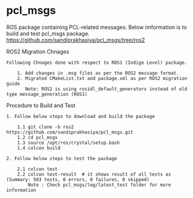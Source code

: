 pcl_msgs
========

ROS package containing PCL-related messages. Below imformation is to build and test pcl_msgs package.
https://github.com/sandiprakhasiya/pcl_msgs/tree/ros2 

  ROS2 Migration Chnages

    Following Chnages done with respect to ROS1 (Indigo Level) package.    

        1. Add changes in .msg files as per the ROS2 message format.
        2. Migrated CMakeList.txt and package.xml as per ROS2 migration guide
           Note: ROS2 is using rosidl_default_generators instead of old type message_generation (ROS1)

  Procedure to Build and Test

    1. Follow below steps to download and build the package 

        1.1 git clone -b ros2 https://github.com/sandiprakhasiya/pcl_msgs.git
        1.2 cd pcl_msgs
        1.3 source /opt/ros/crystal/setup.bash 
        1.4 colcon build

    2. Follow below steps to test the package 

        2.1 colcon test
        2.2 colcon test-result  # it shows result of all tests as (Summary: 503 tests, 0 errors, 0 failures, 0 skipped)
            Note : Check pcl_msgs/log/latest_test folder for more information        
